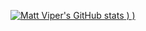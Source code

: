 [![Matt Viper's GitHub stats](https://github-readme-stats.vercel.app/api?username=MattViper&count_private=true&show_icons=true&theme=tokyonight)
)
)](https://github.com/MattViper/github-readme-stats)
